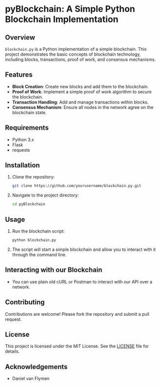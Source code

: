 # pyBlockchain: A Simple Python Blockchain Implementation

## Overview

`blockchain.py` is a Python implementation of a simple blockchain. This project demonstrates the basic concepts of blockchain technology, including blocks, transactions, proof of work, and consensus mechanisms.

## Features

- **Block Creation**: Create new blocks and add them to the blockchain.
- **Proof of Work**: Implement a simple proof of work algorithm to secure the blockchain.
- **Transaction Handling**: Add and manage transactions within blocks.
- **Consensus Mechanism**: Ensure all nodes in the network agree on the blockchain state.

## Requirements

- Python 3.x
- Flask
- requests

## Installation

1. Clone the repository:
    ```sh
    git clone https://github.com/yourusername/blockchain.py.git
    ```
2. Navigate to the project directory:
    ```sh
    cd pyBlockchain
    ```

## Usage

1. Run the blockchain script:
    ```sh
    python blockchain.py
    ```

2. The script will start a simple blockchain and allow you to interact with it through the command line.

## Interacting with our Blockchain

- You can use plain old cURL or Postman to interact with our API over a network.

## Contributing

Contributions are welcome! Please fork the repository and submit a pull request.

## License

This project is licensed under the MIT License. See the [LICENSE](LICENSE) file for details.

## Acknowledgements

- Daniel van Flymen
